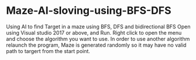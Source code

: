 # Maze-AI-sloving-using-BFS-DFS
Using AI to find Target in a maze using BFS, DFS and bidirectional BFS
Open using Visual studio 2017 or above, and Run. Right click to open the menu and choose the algorithm you want to use.
In order to use another algorithm relaunch the program, Maze is generated randomly so it may have no valid path to targert from the start point.
